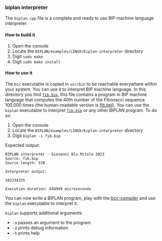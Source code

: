 ### biplan interpreter
The `biplan.cpp` file is a complete and ready to use BIP machine language interpreter.

#### How to build it
1. Open the console
2. Locate the `BIPLAN/examples/LINUX/biplan-interpreter` directory
3. Digit `sudo make`
4. Digit `sudo make install`

#### How to use it
The `bcc` executable is copied in `usr/bin` to be reachable everywhere within your system. You can use it to interpret BIP machine language. In this directory you find [`fib.bip`](fib.bip), this file contains a program in BIP machine language that computes the 40th number of the Fibonacci sequence 100.000 times (the human-readable version is [fib.bpl](../bcc-compiler/fib.bpl)). You can use the `biplan` executable to interpret [`fib.bip`](fib.bip) or any other BIPLAN program. To do so:

1. Open the console
2. Locate the `BIPLAN/examples/LINUX/biplan-interpreter` directory
3. Digit `biplan -i fib.bip`

Expected output:
```
BIPLAN interpreter - Giovanni Blu Mitolo 2023
Source: fib.bip
Source length: 57B 

Interpreter output: 

102334155

Execution duration: 648949 microseconds 
```

You can now write a BIPLAN program, play with the [bcc-compiler](../bcc-compiler) and use the `biplan` executable to interpret it. 

`biplan` supports additional arguments:
- `-a` passes an argument to the program
- `-d` prints debug information
- `-h` prints help 

